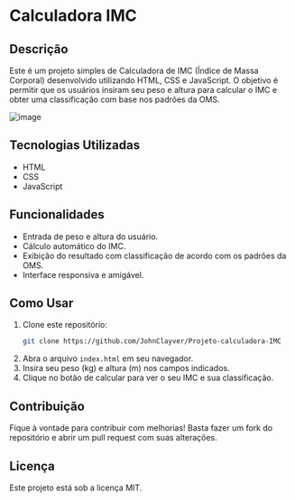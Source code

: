 # Calculadora IMC

## Descrição
Este é um projeto simples de Calculadora de IMC (Índice de Massa Corporal) desenvolvido utilizando HTML, CSS e JavaScript. O objetivo é permitir que os usuários insiram seu peso e altura para calcular o IMC e obter uma classificação com base nos padrões da OMS.

![image](https://github.com/user-attachments/assets/d2e7dbc7-e977-4b87-925c-0f87f054a34c)

## Tecnologias Utilizadas
- HTML
- CSS
- JavaScript

## Funcionalidades
- Entrada de peso e altura do usuário.
- Cálculo automático do IMC.
- Exibição do resultado com classificação de acordo com os padrões da OMS.
- Interface responsiva e amigável.

## Como Usar
1. Clone este repositório:
   ```bash
   git clone https://github.com/JohnClayver/Projeto-calculadora-IMC
   ```
2. Abra o arquivo `index.html` em seu navegador.
3. Insira seu peso (kg) e altura (m) nos campos indicados.
4. Clique no botão de calcular para ver o seu IMC e sua classificação.


## Contribuição
Fique à vontade para contribuir com melhorias! Basta fazer um fork do repositório e abrir um pull request com suas alterações.

## Licença
Este projeto está sob a licença MIT.




